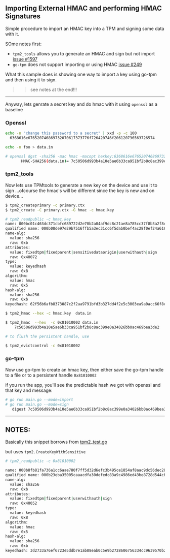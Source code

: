 ## Importing External HMAC and performing HMAC Signatures

Simple procedure to import an HMAC key into a TPM and signing some data with it.

SOme notes first:   

* `tpm2_tools` allows you to generate an HMAC and sign but not import [issue #1597](https://github.com/tpm2-software/tpm2-tools/issues/1597)
* `go-tpm` does not support importing or using HMAC [issue #249](https://github.com/google/go-tpm/issues/249)

What this sample does is showing one way to import a key using go-tpm and then using it to sign.


>> see notes at the end!!!


---

Anyway, lets genrate a secret key and do hmac with it using `openssl` as a baseline

### Openssl

```bash
echo -n "change this password to a secret" | xxd -p -c 100
  6368616e676520746869732070617373776f726420746f206120736563726574

echo -n foo > data.in

# openssl dgst -sha256 -mac hmac -macopt hexkey:6368616e676520746869732070617373776f726420746f206120736563726574 data.in
       HMAC-SHA256(data.in)= 7c50506d993b4a10e5ae6b33ca951bf2b8c8ac399e0a34026bb0ac469bea3de2
```

### tpm2_tools

Now lets use TPMtools to generate a new key on the device and use it to sign ...ofcourse the hmac's will be different since the key is new and on device...

```bash
$ tpm2_createprimary -c primary.ctx
$ tpm2_create -C primary.ctx -G hmac -c hmac.key

# tpm2_readpublic -c hmac.key 
name: 000bc01c463dc371cbfc689722d2e70b2a04af9dc8c21ae8a785cc37f8b3a2f8c454
qualified name: 000b08de97e29b7516ffb5a3ec31cc6f5dab0bef4ac28f0ef24a616300ed74a98b26
name-alg:
  value: sha256
  raw: 0xb
attributes:
  value: fixedtpm|fixedparent|sensitivedataorigin|userwithauth|sign
  raw: 0x40072
type:
  value: keyedhash
  raw: 0x8
algorithm: 
  value: hmac
  raw: 0x5
hash-alg:
  value: sha256
  raw: 0xb
keyedhash: 62f56b6afb8373087c2f2aa9791bfd3b327dd4f2e5c3003ea9a0acc66f8cac60

$ tpm2_hmac --hex -c hmac.key  data.in
```


```bash
$ tpm2_hmac  --hex  -c 0x81010002 data.in
    7c50506d993b4a10e5ae6b33ca951bf2b8c8ac399e0a34026bb0ac469bea3de2

# to flush the persistent handle, use

$ tpm2_evictcontrol -c 0x81010002
```


### go-tpm

Now use go-tpm to create an hmac key, then either save the go-tpm handle to a file or to a persistent handle `0x81010002`

if you run the app, you'll see the predictable hash we got with openssl and that key and message:

```bash
# go run main.go --mode=import
# go run main.go --mode=sign
   digest 7c50506d993b4a10e5ae6b33ca951bf2b8c8ac399e0a34026bb0ac469bea3de2

```

---
## NOTES:

Basically this snippet borrows from [tpm2_test.go](https://github.com/google/go-tpm/blob/master/tpm2/test/tpm2_test.go#L1951)

but uses `tpm2.CreateKeyWithSensitive`

```bash
# tpm2_readpublic -c 0x81010002

name: 000b8fb81fa736a1cc6aae780f7ff5d32d6efc3b495ce1854af8aac9dc56dec287ee
qualified name: 000b23eba35005caaacdfa30defedc83a9c4986ed43be8728d544cbb93223d5b8045
name-alg:
  value: sha256
  raw: 0xb
attributes:
  value: fixedtpm|fixedparent|userwithauth|sign
  raw: 0x40052
type:
  value: keyedhash
  raw: 0x8
algorithm: 
  value: hmac
  raw: 0x5
hash-alg:
  value: sha256
  raw: 0xb
keyedhash: 3d2733a76ef6723e5ddb7e1ab88eab0c5e9b2728606756334cc9639570b26cea

```
